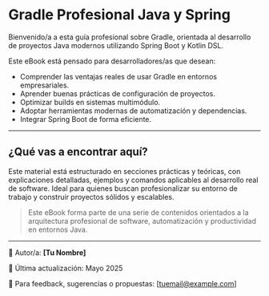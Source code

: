 # Gradle Profesional Java y Spring

Bienvenido/a a esta guía profesional sobre Gradle, orientada al desarrollo de proyectos Java modernos utilizando Spring Boot y Kotlin DSL.

Este eBook está pensado para desarrolladores/as que desean:

- Comprender las ventajas reales de usar Gradle en entornos empresariales.
- Aprender buenas prácticas de configuración de proyectos.
- Optimizar builds en sistemas multimódulo.
- Adoptar herramientas modernas de automatización y dependencias.
- Integrar Spring Boot de forma eficiente.

---

## ¿Qué vas a encontrar aquí?

Este material está estructurado en secciones prácticas y teóricas, con explicaciones detalladas, ejemplos y comandos aplicables al desarrollo real de software. Ideal para quienes buscan profesionalizar su entorno de trabajo y construir proyectos sólidos y escalables.

> Este eBook forma parte de una serie de contenidos orientados a la arquitectura profesional de software, automatización y productividad en entornos Java.

---

📘 Autor/a: **[Tu Nombre]**

📅 Última actualización: Mayo 2025

📩 Para feedback, sugerencias o propuestas: [tuemail@example.com]

